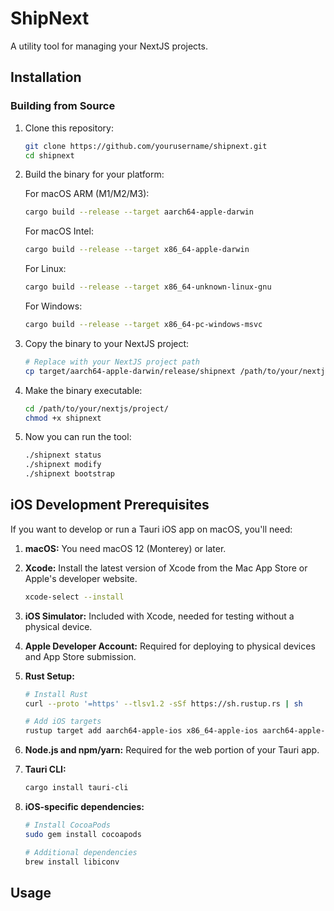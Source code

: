 # ShipNext

A utility tool for managing your NextJS projects.

## Installation

### Building from Source

1. Clone this repository:
   ```bash
   git clone https://github.com/yourusername/shipnext.git
   cd shipnext
   ```

2. Build the binary for your platform:

   For macOS ARM (M1/M2/M3):
   ```bash
   cargo build --release --target aarch64-apple-darwin
   ```

   For macOS Intel:
   ```bash
   cargo build --release --target x86_64-apple-darwin
   ```

   For Linux:
   ```bash
   cargo build --release --target x86_64-unknown-linux-gnu
   ```

   For Windows:
   ```bash
   cargo build --release --target x86_64-pc-windows-msvc
   ```

3. Copy the binary to your NextJS project:
   ```bash
   # Replace with your NextJS project path
   cp target/aarch64-apple-darwin/release/shipnext /path/to/your/nextjs/project/
   ```

4. Make the binary executable:
   ```bash
   cd /path/to/your/nextjs/project/
   chmod +x shipnext
   ```

5. Now you can run the tool:
   ```bash
   ./shipnext status
   ./shipnext modify
   ./shipnext bootstrap
   ```

## iOS Development Prerequisites

If you want to develop or run a Tauri iOS app on macOS, you'll need:

1. **macOS:** You need macOS 12 (Monterey) or later.

2. **Xcode:** Install the latest version of Xcode from the Mac App Store or Apple's developer website.
   ```bash
   xcode-select --install
   ```

3. **iOS Simulator:** Included with Xcode, needed for testing without a physical device.

4. **Apple Developer Account:** Required for deploying to physical devices and App Store submission.

5. **Rust Setup:**
   ```bash
   # Install Rust
   curl --proto '=https' --tlsv1.2 -sSf https://sh.rustup.rs | sh
   
   # Add iOS targets
   rustup target add aarch64-apple-ios x86_64-apple-ios aarch64-apple-ios-sim
   ```

6. **Node.js and npm/yarn:** Required for the web portion of your Tauri app.

7. **Tauri CLI:**
   ```bash
   cargo install tauri-cli
   ```

8. **iOS-specific dependencies:**
   ```bash
   # Install CocoaPods
   sudo gem install cocoapods
   
   # Additional dependencies
   brew install libiconv
   ```

## Usage
